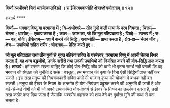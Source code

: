 **विष्णौ त्र्यधीश्वरे चित्तं धारयेत्कालविग्रहे ।** **स ईशित्वमवाप्नोति क्षेत्रज्ञक्षेत्रचोदनाम् ॥ १५॥** 

शब्दार्थ **** 

**विष्णौ—** **भगवान् विष्णु या परमात्मा में** **; त्रि-अधीश्वरे—** **तीन गुणों वाली माया के परम नियन्ता** **; चित्तम्—** **चेतना** **; धारयेत्—** **एकाग्र करता है** **; काल—** **काल का, जो कि मूल गतिप्रदाता है** **; विग्रहे—** **स्वरूप में** **; स:—** **वह, योगी** **; ईशित्वम्—** **वश में करने** **की सिद्धि** **; अवाप्नोति—** **प्राप्त करता है** **; क्षेत्र-ज्ञ—** **चेतन जीव** **; क्षेत्र—** **उपाधियों सहित शरीर** **; चोदनाम्—** **प्रेरित करते हुए।** **.** 

**जो मूल गतिप्रदाता तथा तीन गुणों से युक्त बहिरंगा शक्ति के परमेश्वर, परमात्मा विष्णु में** **अपनी चेतना स्थिर करता है, वह अन्य बद्धजीवों, उनके शरीरों तथा उनकी उपाधियों को** **नियंत्रित करने की योग-सिद्धि प्राप्त करता है।** **तात्पर्य :** हमें स्मरण रखना चाहिए कि कोई योग-सिद्धि जीव को कभी भी इतना समर्थ नहीं बनाती कि वह भगवान् की श्रेष्ठता को चुनौती दे सके। वस्तुत:, हम भगवान् की कृपा के बिना ऐसी सिद्धियाँ प्राप्त नहीं कर सकते। इस तरह मनुष्य की नियंत्रणकारी शक्ति कभी भी भगवान् कृष्ण की योजना में बाधक नहीं बन सकती। मनुष्य को ईश्वर के नियम के अन्तर्गत ही योग-नियंत्रण प्रदॢशत करने की अनुमति दी जाती है और बड़े-से-बड़े योगी को भी जो अपने तथाकथित योग-ऐश्वर्य से ईश्वर के नियम का उल्लंघन करता है, उसी तरह कठोर दण्ड दिया जाता है जैसाकि अश्बरीष महाराज को शाप देने पर दुर्वासा मुनि की कथा से पता चलता है।  
